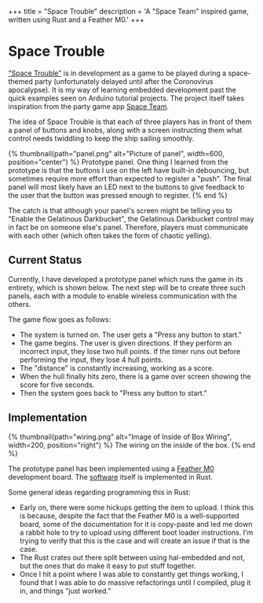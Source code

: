 +++
title = "Space Trouble"
description = 'A "Space Team" inspired game, written using Rust and a Feather M0.'
+++

# Space Trouble
["Space Trouble"](https://github.com/markhildreth/space_trouble) is in development as a game to be
played during a space-themed party (unfortunately delayed until after the Coronovirus apocalypse).
It is my way of learning embedded development past the quick examples seen on Arduino tutorial
projects. The project itself takes inspiration from the party game app [Space
Team](https://spaceteam.ca/).

The idea of Space Trouble is that each of three players has in front of them a panel of buttons and
knobs, along with a screen instructing them what control needs twiddling to keep the ship sailing
smoothly. 

{% thumbnail(path="panel.png" alt="Picture of panel", width=600, position="center") %}
  Prototype panel. One thing I learned from the prototype is that the buttons I
  use on the left have built-in debouncing, but sometimes require more effort
  than expected to register a "push". The final panel will most likely have an
  LED next to the buttons to give feedback to the user that the button was
  pressed enough to register.
{% end %}

The catch is that although your panel's screen might be telling you to "Enable the Gelatinous
Darkbucket", the Gelatinous Darkbucket control may in fact be on someone else's panel. Therefore,
players must communicate with each other (which often takes the form of chaotic yelling).

## Current Status

Currently, I have developed a prototype panel which runs the game in its entirety, which is shown
below. The next step will be to create three such panels, each with a module to enable wireless
communication with the others.

The game flow goes as follows:

* The system is turned on. The user gets a "Press any button to start."
* The game begins. The user is given directions. If they perform an incorrect input, they lose two
  hull points. If the timer runs out before performing the input, they lose 4 hull points.
* The "distance" is constantly increasing, working as a score.
* When the hull finally hits zero, there is a game over screen showing the score for five seconds.
* Then the system goes back to "Press any button to start."

## Implementation

{% thumbnail(path="wiring.png" alt="Image of Inside of Box Wiring", width=200, position="right") %}
The wiring on the inside of the box.
{% end %}

The prototype panel has been implemented using a [Feather M0](https://www.adafruit.com/product/2772)
development board. The [software](https://github.com/markhildreth/space_trouble) itself is
implemented in Rust.

Some general ideas regarding programming this in Rust:

* Early on, there were some hickups getting the item to upload. I think this is because, despite the
  fact that the Feather M0 is a well-supported board, some of the documentation for it is copy-paste
  and led me down a rabbit hole to try to upload using different boot loader instructions. I'm
  trying to verify that this is the case and will create an issue if that is the case.
* The Rust crates out there split between using hal-embedded and not, but the ones that do make it
  easy to put stuff together.
* Once I hit a point where I was able to constantly get things working, I found that I was able to
  do massive refactorings until I compiled, plug it in, and things "just worked."
